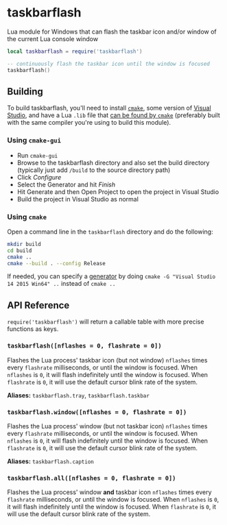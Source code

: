 # taskbarflash

Lua module for Windows that can flash the taskbar icon and/or window of the current Lua console window

```lua
local taskbarflash = require('taskbarflash')

-- continuously flash the taskbar icon until the window is focused
taskbarflash()
```

## Building
To build taskbarflash, you'll need to install [`cmake`](https://cmake.org), some version of [Visual Studio](https://www.visualstudio.com/), and have a Lua `.lib` file that [can be found by `cmake`](https://cmake.org/cmake/help/v3.0/module/FindLua.html) (preferably built with the same compiler you're using to build this module).

### Using `cmake-gui`
- Run `cmake-gui`
- Browse to the taskbarflash directory and also set the build directory (typically just add `/build` to the source directory path)
- Click *Configure*
- Select the Generator and hit *Finish*
- Hit Generate and then Open Project to open the project in Visual Studio
- Build the project in Visual Studio as normal

### Using `cmake`
Open a command line in the `taskbarflash` directory and do the following:
```sh
mkdir build
cd build
cmake ..
cmake --build . --config Release
```
If needed, you can specify a [generator](https://cmake.org/cmake/help/latest/manual/cmake-generators.7.html) by doing `cmake -G "Visual Studio 14 2015 Win64" ..` instead of `cmake ..`

## API Reference

`require('taskbarflash')` will return a callable table with more precise functions as keys.

### `taskbarflash([nflashes = 0, flashrate = 0])`
Flashes the Lua process' taskbar icon (but not window) `nflashes` times every `flashrate` milliseconds, or until the window is focused. When `nflashes` is `0`, it will flash indefinitely until the window is focused. When `flashrate` is `0`, it will use the default cursor blink rate of the system.

**Aliases:** `taskbarflash.tray`, `taskbarflash.taskbar`

### `taskbarflash.window([nflashes = 0, flashrate = 0])`
Flashes the Lua process' window (but not taskbar icon) `nflashes` times every `flashrate` milliseconds, or until the window is focused. When `nflashes` is `0`, it will flash indefinitely until the window is focused. When `flashrate` is `0`, it will use the default cursor blink rate of the system.

**Aliases:** `taskbarflash.caption`

### `taskbarflash.all([nflashes = 0, flashrate = 0])`
Flashes the Lua process' window **and** taskbar icon `nflashes` times every `flashrate` milliseconds, or until the window is focused. When `nflashes` is `0`, it will flash indefinitely until the window is focused. When `flashrate` is `0`, it will use the default cursor blink rate of the system.
